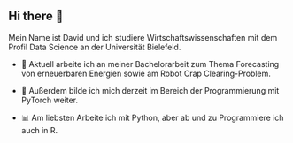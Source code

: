 ## Hi there 👋

 Mein Name ist David und ich studiere Wirtschaftswissenschaften mit dem Profil Data Science an der Universität Bielefeld.
- 🔭 Aktuell arbeite ich an meiner Bachelorarbeit zum Thema Forecasting von erneuerbaren Energien sowie am Robot Crap Clearing-Problem.

- 🌱 Außerdem bilde ich mich derzeit im Bereich der Programmierung mit PyTorch weiter.

- 📊 Am liebsten Arbeite ich mit Python, aber ab und zu Programmiere ich auch in R.

<!--
**Dmoo23/Dmoo23** is a ✨ _special_ ✨ repository because its `README.md` (this file) appears on your GitHub profile.

Here are some ideas to get you started:

- 🔭 I’m currently working on ...
- 🌱 I’m currently learning ...
- 👯 I’m looking to collaborate on ...
- 🤔 I’m looking for help with ...
- 💬 Ask me about ...
- 📫 How to reach me: ...
- 😄 Pronouns: ...
- ⚡ Fun fact: ...
-->
